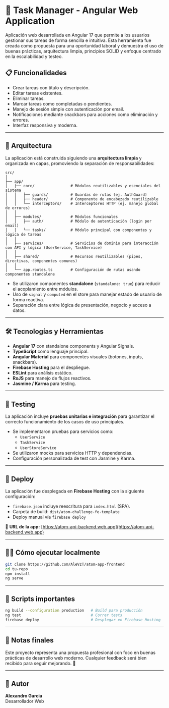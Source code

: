 # 🧠 Task Manager - Angular Web Application

Aplicación web desarrollada en Angular 17 que permite a los usuarios gestionar sus tareas de forma sencilla e intuitiva. Esta herramienta fue creada como propuesta para una oportunidad laboral y demuestra el uso de buenas prácticas, arquitectura limpia, principios SOLID y enfoque centrado en la escalabilidad y testeo.

## 📋 Funcionalidades

- Crear tareas con título y descripción.
- Editar tareas existentes.
- Eliminar tareas.
- Marcar tareas como completadas o pendientes.
- Manejo de sesión simple con autenticación por email.
- Notificaciones mediante snackbars para acciones como eliminación y errores.
- Interfaz responsiva y moderna.

---

## 🧱 Arquitectura

La aplicación está construida siguiendo una **arquitectura limpia** y organizada en capas, promoviendo la separación de responsabilidades:

```
src/
│
├── app/
│   ├── core/                # Módulos reutilizables y esenciales del sistema
│   │   ├── guards/          # Guardas de rutas (ej. AuthGuard)
│   │   ├── header/          # Componente de encabezado reutilizable
│   │   └── interceptors/    # Interceptores HTTP (ej. manejo global de errores)
│   │
│   ├── modules/             # Módulos funcionales
│   │   ├── auth/            # Módulo de autenticación (login por email)
│   │   └── tasks/           # Módulo principal con componentes y lógica de tareas
│   │
│   ├── services/            # Servicios de dominio para interacción con API y lógica (UserService, TaskService)
│   │
│   ├── shared/              # Recursos reutilizables (pipes, directivas, componentes comunes)
│   │
│   └── app.routes.ts        # Configuración de rutas usando componentes standalone

```

- Se utilizaron componentes **standalone** (`standalone: true`) para reducir el acoplamiento entre módulos.
- Uso de `signal` y `computed` en el store para manejar estado de usuario de forma reactiva.
- Separación clara entre lógica de presentación, negocio y acceso a datos.

---

## 🛠️ Tecnologías y Herramientas

- **Angular 17** con standalone components y Angular Signals.
- **TypeScript** como lenguaje principal.
- **Angular Material** para componentes visuales (botones, inputs, snackbars).
- **Firebase Hosting** para el despliegue.
- **ESLint** para análisis estático.
- **RxJS** para manejo de flujos reactivos.
- **Jasmine / Karma** para testing.

---

## 🧪 Testing

La aplicación incluye **pruebas unitarias e integración** para garantizar el correcto funcionamiento de los casos de uso principales.

- Se implementaron pruebas para servicios como:
  - `UserService`
  - `TaskService`
  - `UserStoreService`
- Se utilizaron mocks para servicios HTTP y dependencias.
- Configuración personalizada de test con Jasmine y Karma.

---

## 🚀 Deploy

La aplicación fue desplegada en **Firebase Hosting** con la siguiente configuración:

- `firebase.json` incluye reescritura para `index.html` (SPA).
- Carpeta de build: `dist/atom-challenge-fe-template`
- Deploy manual vía `firebase deploy`

🔗 **URL de la app:** [https://atom-api-backend.web.app](https://atom-api-backend.web.app)

---

## 🧑‍💻 Cómo ejecutar localmente

```bash
git clone https://github.com/AleVzT/atom-app-frontend
cd tu-repo
npm install
ng serve
```

---

## 📁 Scripts importantes

```bash
ng build --configuration production   # Build para producción
ng test                               # Correr tests
firebase deploy                       # Desplegar en Firebase Hosting
```

---

## 📌 Notas finales

Este proyecto representa una propuesta profesional con foco en buenas prácticas de desarrollo web moderno. Cualquier feedback será bien recibido para seguir mejorando. 🙌

---

## 👤 Autor

**Alexandro Garcia**\
Desarrollador Web


